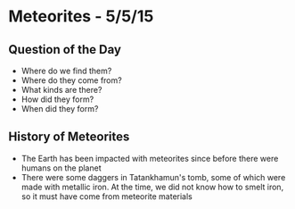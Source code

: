 # Meteorites - 5/5/15


## Question of the Day
- Where do we find them?
- Where do they come from?
- What kinds are there?
- How did they form?
- When did they form?


## History of Meteorites
- The Earth has been impacted with meteorites since before there were humans on the planet
- There were some daggers in Tatankhamun's tomb, some of which were made with metallic iron. At the time, we did not know how to smelt iron, so it must have come from meteorite materials